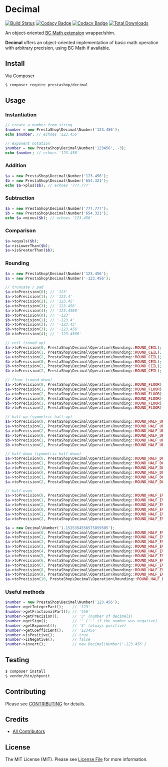 # Decimal

[![Build Status](https://api.travis-ci.org/PrestaShop/decimal.svg?branch=master)](https://travis-ci.org/PrestaShop/decimal)
[![Codacy Badge](https://api.codacy.com/project/badge/Grade/985899efeb83453babcc507def66c90e)](https://www.codacy.com/app/PrestaShop/decimal?utm_source=github.com&amp;utm_medium=referral&amp;utm_content=PrestaShop/decimal&amp;utm_campaign=Badge_Grade)
[![Codacy Badge](https://api.codacy.com/project/badge/Coverage/985899efeb83453babcc507def66c90e)](https://www.codacy.com/app/PrestaShop/decimal?utm_source=github.com&utm_medium=referral&utm_content=PrestaShop/decimal&utm_campaign=Badge_Coverage)
[![Total Downloads](https://img.shields.io/packagist/dt/prestashop/decimal.svg?style=flat-square)](https://packagist.org/packages/prestashop/decimal)

An object-oriented [BC Math extension](http://php.net/manual/en/book.bc.php) wrapper/shim.

**Decimal** offers an object-oriented implementation of basic math operation with arbitrary precision, using BC Math if available.

## Install

Via Composer

``` bash
$ composer require prestashop/decimal
```

## Usage

### Instantiation

``` php
// create a number from string
$number = new PrestaShop\Decimal\Number('123.456');
echo $number; // echoes '123.456'

// exponent notation
$number = new PrestaShop\Decimal\Number('123456', -3);
echo $number; // echoes '123.456'
```

### Addition
```php
$a = new PrestaShop\Decimal\Number('123.456');
$b = new PrestaShop\Decimal\Number('654.321');
echo $a->plus($b); // echoes '777.777'
```

### Subtraction
```php
$a = new PrestaShop\Decimal\Number('777.777');
$b = new PrestaShop\Decimal\Number('654.321');
echo $a->minus($b); // echoes '123.456'
```

### Comparison
```php
$a->equals($b);
$a->isLowerThan($b);
$a->isGreaterThan($b);
```

### Rounding
```php
$a = new PrestaShop\Decimal\Number('123.456');
$a = new PrestaShop\Decimal\Number('-123.456');

// truncate / pad
$a->toPrecision(0); // '123'
$a->toPrecision(1); // '123.4'
$a->toPrecision(2); // '123.45'
$a->toPrecision(3); // '123.456'
$a->toPrecision(4); // '123.4560'
$b->toPrecision(0); // '-123'
$b->toPrecision(1); // '-123.4'
$b->toPrecision(2); // '-123.45'
$b->toPrecision(3); // '-123.456'
$b->toPrecision(4); // '-123.4560'

// ceil (round up)
$a->toPrecision(0, PrestaShop\Decimal\Operation\Rounding::ROUND_CEIL); // '124'
$a->toPrecision(1, PrestaShop\Decimal\Operation\Rounding::ROUND_CEIL); // '123.5'
$a->toPrecision(2, PrestaShop\Decimal\Operation\Rounding::ROUND_CEIL); // '123.46'
$b->toPrecision(0, PrestaShop\Decimal\Operation\Rounding::ROUND_CEIL); // '-122'
$b->toPrecision(1, PrestaShop\Decimal\Operation\Rounding::ROUND_CEIL); // '-123.3'
$b->toPrecision(2, PrestaShop\Decimal\Operation\Rounding::ROUND_CEIL); // '-123.44'

// floor (round down)
$a->toPrecision(0, PrestaShop\Decimal\Operation\Rounding::ROUND_FLOOR); // '123'
$a->toPrecision(1, PrestaShop\Decimal\Operation\Rounding::ROUND_FLOOR); // '123.4'
$a->toPrecision(2, PrestaShop\Decimal\Operation\Rounding::ROUND_FLOOR); // '123.45'
$b->toPrecision(0, PrestaShop\Decimal\Operation\Rounding::ROUND_FLOOR); // '-124'
$b->toPrecision(1, PrestaShop\Decimal\Operation\Rounding::ROUND_FLOOR); // '-123.5'
$b->toPrecision(2, PrestaShop\Decimal\Operation\Rounding::ROUND_FLOOR); // '-123.46'

// half-up (symmetric half-up)
$a->toPrecision(0, PrestaShop\Decimal\Operation\Rounding::ROUND_HALF_UP); // '123'
$a->toPrecision(1, PrestaShop\Decimal\Operation\Rounding::ROUND_HALF_UP); // '123.5'
$a->toPrecision(2, PrestaShop\Decimal\Operation\Rounding::ROUND_HALF_UP); // '123.46'
$b->toPrecision(0, PrestaShop\Decimal\Operation\Rounding::ROUND_HALF_UP); // '-123'
$b->toPrecision(1, PrestaShop\Decimal\Operation\Rounding::ROUND_HALF_UP); // '-123.5'
$b->toPrecision(2, PrestaShop\Decimal\Operation\Rounding::ROUND_HALF_UP); // '-123.46'

// half-down (symmetric half-down)
$a->toPrecision(0, PrestaShop\Decimal\Operation\Rounding::ROUND_HALF_DOWN); // '123'
$a->toPrecision(1, PrestaShop\Decimal\Operation\Rounding::ROUND_HALF_DOWN); // '123.4'
$a->toPrecision(2, PrestaShop\Decimal\Operation\Rounding::ROUND_HALF_DOWN); // '123.46'
$a->toPrecision(0, PrestaShop\Decimal\Operation\Rounding::ROUND_HALF_DOWN); // '-123'
$a->toPrecision(1, PrestaShop\Decimal\Operation\Rounding::ROUND_HALF_DOWN); // '-123.4'
$a->toPrecision(2, PrestaShop\Decimal\Operation\Rounding::ROUND_HALF_DOWN); // '-123.46'

// half-even
$a->toPrecision(0, PrestaShop\Decimal\Operation\Rounding::ROUND_HALF_EVEN); // '123'
$a->toPrecision(1, PrestaShop\Decimal\Operation\Rounding::ROUND_HALF_EVEN); // '123.4'
$a->toPrecision(2, PrestaShop\Decimal\Operation\Rounding::ROUND_HALF_EVEN); // '123.46'
$a->toPrecision(0, PrestaShop\Decimal\Operation\Rounding::ROUND_HALF_EVEN); // '-123'
$a->toPrecision(1, PrestaShop\Decimal\Operation\Rounding::ROUND_HALF_EVEN); // '-123.4'
$a->toPrecision(2, PrestaShop\Decimal\Operation\Rounding::ROUND_HALF_EVEN); // '-123.46'

$a = new Decimal\Number('1.1525354556575859505');
$a->toPrecision(0, PrestaShop\Decimal\Operation\Rounding::ROUND_HALF_EVEN);  // '1'
$a->toPrecision(1, PrestaShop\Decimal\Operation\Rounding::ROUND_HALF_EVEN);  // '1.2'
$a->toPrecision(2, PrestaShop\Decimal\Operation\Rounding::ROUND_HALF_EVEN);  // '1.15'
$a->toPrecision(3, PrestaShop\Decimal\Operation\Rounding::ROUND_HALF_EVEN);  // '1.152'
$a->toPrecision(4, PrestaShop\Decimal\Operation\Rounding::ROUND_HALF_EVEN);  // '1.1525'
$a->toPrecision(5, PrestaShop\Decimal\Operation\Rounding::ROUND_HALF_EVEN);  // '1.15255'
$a->toPrecision(6, PrestaShop\Decimal\Operation\Rounding::ROUND_HALF_EVEN);  // '1.152535'
$a->toPrecision(7, PrestaShop\Decimal\Operation\Rounding::ROUND_HALF_EVEN);  // '1.1525354'
$a->toPrecision(8, PrestaShop\Decimal\Operation\Rounding::ROUND_HALF_EVEN);  // '1.15253546'
$a->toPrecision(9, PrestaShop\Decimal\Operation\Rounding::ROUND_HALF_EVEN);  // '1.152535456'
$a->toPrecision(10, PrestaShop\Decimal\Operation\Rounding::ROUND_HALF_EVEN); // '1.1525354556'
```

### Useful methods
```php
$number = new PrestaShop\Decimal\Number('123.456');
$number->getIntegerPart();    // '123'
$number->getFractionalPart(); // '456'
$number->getPrecision();      // '3' (number of decimals)
$number->getSign();           // '' ('-' if the number was negative)
$number->getExponent();       // '3' (always positive)
$number->getCoefficient();    // '123456'
$number->isPositive();        // true
$number->isNegative();        // false
$number->invert();            // new Decimal\Number('-123.456')
```

## Testing

``` bash
$ composer install
$ vendor/bin/phpunit
```

## Contributing

Please see [CONTRIBUTING](CONTRIBUTING.md) for details.

## Credits

- [All Contributors](https://github.com/prestashop/decimal/contributors)

## License

The MIT License (MIT). Please see [License File](LICENSE.md) for more information.
